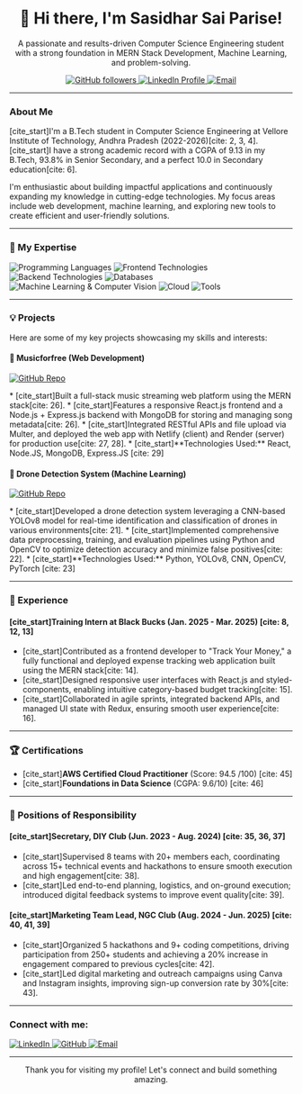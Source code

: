 <h1 align="center">👋 Hi there, I'm Sasidhar Sai Parise!</h1>
<p align="center">
  A passionate and results-driven Computer Science Engineering student with a strong foundation in MERN Stack Development, Machine Learning, and problem-solving.
</p>

<p align="center">
  <a href="https://github.com/Sasidhar-007" target="_blank">
    <img src="https://img.shields.io/github/followers/Sasidhar-007?style=social" alt="GitHub followers">
  </a>
  <a href="https://linkedin.com/in/sasidhar-sai-parise-066353336/" target="_blank">
    <img src="https://img.shields.io/badge/-LinkedIn-blue?style=flat&logo=linkedin&colorA=blue" alt="LinkedIn Profile">
  </a>
  <a href="mailto:parisesasidharsai007@gmail.com">
    <img src="https://img.shields.io/badge/-Email-c14438?style=flat&logo=gmail&logoColor=white" alt="Email">
  </a>
</p>

---

### About Me

[cite_start]I'm a B.Tech student in Computer Science Engineering at Vellore Institute of Technology, Andhra Pradesh (2022-2026)[cite: 2, 3, 4]. [cite_start]I have a strong academic record with a CGPA of 9.13 in my B.Tech, 93.8% in Senior Secondary, and a perfect 10.0 in Secondary education[cite: 6].

I'm enthusiastic about building impactful applications and continuously expanding my knowledge in cutting-edge technologies. My focus areas include web development, machine learning, and exploring new tools to create efficient and user-friendly solutions.

---

### 🚀 My Expertise

<p align="left">
  <img src="https://img.shields.io/badge/Programming-Java%2C%20Python-blueviolet?style=for-the-badge&logo=java&logoColor=white" alt="Programming Languages">
  <img src="https://img.shields.io/badge/Frontend-HTML%2C%20CSS%2C%20JavaScript%2C%20React.js%2C%20Bootstrap-orange?style=for-the-badge&logo=react&logoColor=white" alt="Frontend Technologies">
  <img src="https://img.shields.io/badge/Backend-Node.js%2C%20Express.js%2C%20Flask%2C%20Django-green?style=for-the-badge&logo=node.js&logoColor=white" alt="Backend Technologies">
  <img src="https://img.shields.io/badge/Databases-MySQL%2C%20MongoDB-red?style=for-the-badge&logo=mysql&logoColor=white" alt="Databases">
  <img src="https://img.shields.io/badge/ML%20&%20CV-YOLOv8%2C%20CNN%2C%20OpenCV%2C%20PyTorch-purple?style=for-the-badge&logo=pytorch&logoColor=white" alt="Machine Learning & Computer Vision">
  <img src="https://img.shields.io/badge/Cloud-AWS%20Certified%20Cloud%20Practitioner-FF9900?style=for-the-badge&logo=amazon-aws&logoColor=white" alt="Cloud">
  <img src="https://img.shields.io/badge/Tools-GitHub%2C%20VS%20Code%2C%20Docker%2C%20Power%20BI-grey?style=for-the-badge&logo=github&logoColor=white" alt="Tools">
</p>

---

### 💡 Projects

Here are some of my key projects showcasing my skills and interests:

#### 🎵 Musicforfree (Web Development)
<p>
  <a href="https://github.com/Sasidhar-007/Musicforfree" target="_blank">
    <img src="https://img.shields.io/badge/GitHub-Repo-brightgreen?style=flat&logo=github" alt="GitHub Repo">
  </a>
</p>
* [cite_start]Built a full-stack music streaming web platform using the MERN stack[cite: 26].
* [cite_start]Features a responsive React.js frontend and a Node.js + Express.js backend with MongoDB for storing and managing song metadata[cite: 26].
* [cite_start]Integrated RESTful APIs and file upload via Multer, and deployed the web app with Netlify (client) and Render (server) for production use[cite: 27, 28].
* [cite_start]**Technologies Used:** React, Node.JS, MongoDB, Express.JS [cite: 29]

#### 🤖 Drone Detection System (Machine Learning)
<p>
  <a href="https://github.com/Sasidhar-007/Drone-Detection-System" target="_blank">
    <img src="https://img.shields.io/badge/GitHub-Repo-brightgreen?style=flat&logo=github" alt="GitHub Repo">
  </a>
</p>
* [cite_start]Developed a drone detection system leveraging a CNN-based YOLOv8 model for real-time identification and classification of drones in various environments[cite: 21].
* [cite_start]Implemented comprehensive data preprocessing, training, and evaluation pipelines using Python and OpenCV to optimize detection accuracy and minimize false positives[cite: 22].
* [cite_start]**Technologies Used:** Python, YOLOv8, CNN, OpenCV, PyTorch [cite: 23]

---

### 💼 Experience

#### [cite_start]Training Intern at Black Bucks (Jan. 2025 - Mar. 2025) [cite: 8, 12, 13]
* [cite_start]Contributed as a frontend developer to "Track Your Money," a fully functional and deployed expense tracking web application built using the MERN stack[cite: 14].
* [cite_start]Designed responsive user interfaces with React.js and styled-components, enabling intuitive category-based budget tracking[cite: 15].
* [cite_start]Collaborated in agile sprints, integrated backend APIs, and managed UI state with Redux, ensuring smooth user experience[cite: 16].

---

### 🏆 Certifications

* [cite_start]**AWS Certified Cloud Practitioner** (Score: 94.5 /100) [cite: 45]
* [cite_start]**Foundations in Data Science** (CGPA: 9.6/10) [cite: 46]

---

### 🌟 Positions of Responsibility

#### [cite_start]Secretary, DIY Club (Jun. 2023 - Aug. 2024) [cite: 35, 36, 37]
* [cite_start]Supervised 8 teams with 20+ members each, coordinating across 15+ technical events and hackathons to ensure smooth execution and high engagement[cite: 38].
* [cite_start]Led end-to-end planning, logistics, and on-ground execution; introduced digital feedback systems to improve event quality[cite: 39].

#### [cite_start]Marketing Team Lead, NGC Club (Aug. 2024 - Jun. 2025) [cite: 40, 41, 39]
* [cite_start]Organized 5 hackathons and 9+ coding competitions, driving participation from 250+ students and achieving a 20% increase in engagement compared to previous cycles[cite: 42].
* [cite_start]Led digital marketing and outreach campaigns using Canva and Instagram insights, improving sign-up conversion rate by 30%[cite: 43].

---

### Connect with me:

<p align="left">
  <a href="https://linkedin.com/in/sasidhar-sai-parise-066353336/" target="_blank">
    <img src="https://img.shields.io/badge/-LinkedIn-0077B5?style=for-the-badge&logo=linkedin&logoColor=white" alt="LinkedIn">
  </a>
  <a href="https://github.com/Sasidhar-007" target="_blank">
    <img src="https://img.shields.io/badge/-GitHub-181717?style=for-the-badge&logo=github&logoColor=white" alt="GitHub">
  </a>
  <a href="mailto:parisesasidharsai007@gmail.com">
    <img src="https://img.shields.io/badge/-Email-D14836?style=for-the-badge&logo=gmail&logoColor=white" alt="Email">
  </a>
</p>

---
<p align="center">
  Thank you for visiting my profile! Let's connect and build something amazing.
</p>
